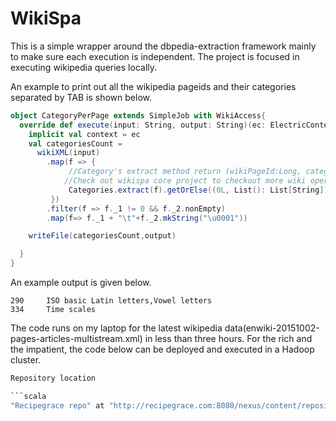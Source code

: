 WikiSpa
==========

This is a simple wrapper around the dbpedia-extraction framework mainly to make sure each execution is independent.
The project is focused in executing wikipedia queries locally.

An example to print out all the wikipedia pageids and their categories separated by TAB is shown below. 
```scala
object CategoryPerPage extends SimpleJob with WikiAccess{
  override def execute(input: String, output: String)(ec: ElectricContext)= {
    implicit val context = ec
    val categoriesCount =
      wikiXML(input)
        .map(f => {
             //Category's extract method return (wikiPageId:Long, categories:List[String])
            //Check out wikispa core project to checkout more wiki operations
             Categories.extract(f).getOrElse((0L, List(): List[String]))
         })
        .filter(f => f._1 != 0 && f._2.nonEmpty)
        .map(f=> f._1 + "\t"+f._2.mkString("\u0001"))

    writeFile(categoriesCount,output)

  }
}
```

An example output is given below.
```text
290     ISO basic Latin letters,Vowel letters
334     Time scales
```
  
The code runs on my laptop for the latest wikipedia data(enwiki-20151002-pages-articles-multistream.xml) in less than three hours.
 For the rich and the impatient, the code below can be deployed and executed in a Hadoop cluster.    


```scala
Repository location

```scala  
"Recipegrace repo" at "http://recipegrace.com:8080/nexus/content/repositories/releases/"
```

